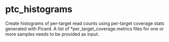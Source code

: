 # ptc_histograms
Create histograms of per-target read counts using per-target coverage stats generated with Picard. A list of *per_target_coverage.metrics files for one or more samples needs to be provided as input.
